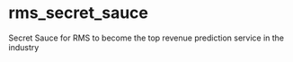 # rms_secret_sauce
Secret Sauce for RMS to become the top revenue prediction service in the industry
